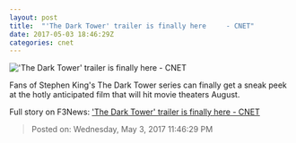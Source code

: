 ```yaml
---
layout: post
title:  "'The Dark Tower' trailer is finally here     - CNET"
date: 2017-05-03 18:46:29Z
categories: cnet
---
```


!['The Dark Tower' trailer is finally here     - CNET](https://cnet1.cbsistatic.com/img/8--3MzAoirfUF86crZX03dx9evo=/670x503/2016/12/09/081aca53-4159-44ab-89bf-18421cbba611/dark-tower-idris-elba-gunslinger.jpg)

Fans of Stephen King's The Dark Tower series can finally get a sneak peek at the hotly anticipated film that will hit movie theaters August.


Full story on F3News: ['The Dark Tower' trailer is finally here     - CNET](http://www.f3nws.com/n/nqYZkB)

> Posted on: Wednesday, May 3, 2017 11:46:29 PM
